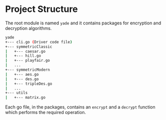 # Project Structure

The root module is named `yade` and it contains packages for encryption and decryption algorithms.

```bash
yade
+--- cli.go (Driver code file)
+--- symmetricClassic
|   +--- caesar.go
|   +--- hill.go
|   +--- playfair.go
|   ...
+--- symmetricModern
|   +--- aes.go
|   +--- des.go
|   +--- tripleDes.go
|   ...
+--- utils
|   +--- matrix.go
```

Each go file, in the packages, contains an `encrypt` and a `decrypt` function which performs the required operation.